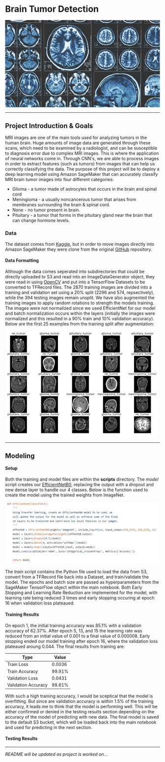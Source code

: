 # Brain Tumor Detection

<img src="/notebook_images/header.jpg" width="550">

---

## Project Introduction & Goals
MRI images are one of the main tools used for analyzing tumors in the human brain. Huge amounts of image data are generated through these scans, which need to be examined by a radiologist, and can be susceptible to diagnosis error due to complex MRI images. This is where the application of neural networks come in. Through CNN's, we are able to process images in order to extract features (such as tumors) from images that can help us correctly classifying the data. The purpose of this project will be to deploy a deep learning model using Amazon SageMaker that can accurately classify MRI brain tumor images into four different categories:
- Glioma - a tumor made of astrocytes that occurs in the brain and spinal cord
- Meningioma - a usually noncancerous tumor that arises from membranes surrounding the brain & spinal cord.
- None - no tumor present in brain.
- Pituitary - a tumor that forms in the pituitary gland near the brain that can change hormone levels.

### Data
The dataset comes from [Kaggle](https://www.kaggle.com/sartajbhuvaji/brain-tumor-classification-mri), but in order to move images directly into Amazon SageMaker they were clone from the original [GitHub](https://github.com/sartajbhuvaji/brain-tumor-classification-dataset) repository.

#### Data Formatting
Although the data comes seperated into subdirectories that could be directly uploaded to S3 and read into an ImageDataGenerator object, they were read in using [OpenCV](https://docs.opencv.org/master/) and put into a TensorFlow Datasets to be converted to TFRecord files. The 2870 training images are divided into a training and validation set using a 20% split (2296 and 574, repsectively), while the 394 testing images remain unsplit. We have also augmented the training images to apply random rotations to strength the models training. The images were not normalized since we used EfficientNet for our model and batch normalization occurs within the layers (initially the images were normalized and this resulted in a 90% train and 10% validation accuracy). Below are the first 25 examples from the training split after augmentation:

<img src="/notebook_images/train_images.jpg" width="770">

--- 

## Modeling
#### Setup
Both the training and model files are within the **scripts** directory. The *model* script creates our [EfficientNetB0](https://keras.io/api/applications/efficientnet/#efficientnetb0-function), replacing the output with a dropout and new dense layer to handle our 4 classes. Below is the function used to create the model using the trained weights from ImageNet.

<img src="/notebook_images/model_summary.jpg" width="700">

The *train* script contains the Python file used to load the data from S3, convert from a TFRecord file back into a Dataset, and train/validate the model. The epochs and batch size are passed as hyperparameters from the SageMaker TensorFlow object within the main notebook. Both Early Stopping and Learning Rate Reduction are implemented for the model, with learning rate being reduced 3 times and early stopping occuring at epoch 16 when validation loss plateaued. 

#### Training Results
On epoch 1, the initial training accuracy was 85.1% with a validation accuracy of 62.37%. After epoch 5, 13, and 15 the learning rate was reduced from an initial value of 0.001 to a final value of 0.000008. Early stopping ended our model training after epoch 16, where the validation loss plateaued aroung 0.044. The final results from training are:

| Type                | Value  |
| ------------------- | ------ |
| Train Loss          | 0.0036 |
| Train Accuracy      | 99.91% |
| Validation Loss     | 0.0431 |
| Validation Accuracy | 98.61% |

With such a high training accuracy, I would be sceptical that the model is overfitting. But since are validation accuracy is within 1.5% of the training accuracy, it leads me to think that the model is performing well. This will be either confirmed or denied in the testing results section depending on the accuracy of the model of predicting with new data. The final model is saved to the default S3 bucket, which will be loaded back into the main notebook and used for predicting in the next section.

#### Testing Results

---

*README will be updated as project is worked on...*
